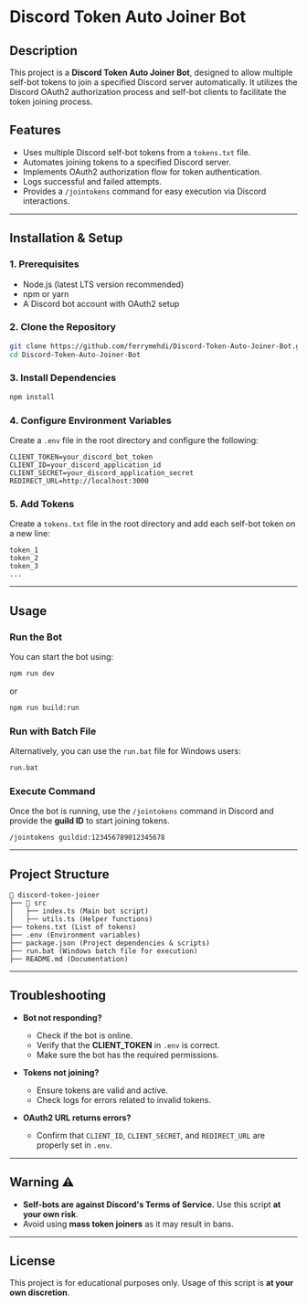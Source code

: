 # Discord Token Auto Joiner Bot

## Description

This project is a **Discord Token Auto Joiner Bot**, designed to allow multiple self-bot tokens to join a specified Discord server automatically. It utilizes the Discord OAuth2 authorization process and self-bot clients to facilitate the token joining process.

## Features

- Uses multiple Discord self-bot tokens from a `tokens.txt` file.
- Automates joining tokens to a specified Discord server.
- Implements OAuth2 authorization flow for token authentication.
- Logs successful and failed attempts.
- Provides a `/jointokens` command for easy execution via Discord interactions.

---

## Installation & Setup

### **1. Prerequisites**
- Node.js (latest LTS version recommended)
- npm or yarn
- A Discord bot account with OAuth2 setup

### **2. Clone the Repository**
```sh
git clone https://github.com/ferrymehdi/Discord-Token-Auto-Joiner-Bot.git
cd Discord-Token-Auto-Joiner-Bot
```

### **3. Install Dependencies**
```sh
npm install
```

### **4. Configure Environment Variables**
Create a `.env` file in the root directory and configure the following:
```env
CLIENT_TOKEN=your_discord_bot_token
CLIENT_ID=your_discord_application_id
CLIENT_SECRET=your_discord_application_secret
REDIRECT_URL=http://localhost:3000
```

### **5. Add Tokens**
Create a `tokens.txt` file in the root directory and add each self-bot token on a new line:
```
token_1
token_2
token_3
...
```

---

## Usage

### **Run the Bot**
You can start the bot using:
```sh
npm run dev
```
or
```sh
npm run build:run
```

### **Run with Batch File**
Alternatively, you can use the `run.bat` file for Windows users:
```sh
run.bat
```

### **Execute Command**
Once the bot is running, use the `/jointokens` command in Discord and provide the **guild ID** to start joining tokens.

```
/jointokens guildid:123456789012345678
```

---

## Project Structure

```
📂 discord-token-joiner
├── 📂 src
│   ├── index.ts (Main bot script)
│   ├── utils.ts (Helper functions)
├── tokens.txt (List of tokens)
├── .env (Environment variables)
├── package.json (Project dependencies & scripts)
├── run.bat (Windows batch file for execution)
├── README.md (Documentation)
```

---

## Troubleshooting

- **Bot not responding?**
  - Check if the bot is online.
  - Verify that the **CLIENT_TOKEN** in `.env` is correct.
  - Make sure the bot has the required permissions.

- **Tokens not joining?**
  - Ensure tokens are valid and active.
  - Check logs for errors related to invalid tokens.

- **OAuth2 URL returns errors?**
  - Confirm that `CLIENT_ID`, `CLIENT_SECRET`, and `REDIRECT_URL` are properly set in `.env`.

---

## Warning ⚠️
- **Self-bots are against Discord's Terms of Service.** Use this script **at your own risk**.
- Avoid using **mass token joiners** as it may result in bans.

---

## License
This project is for educational purposes only. Usage of this script is **at your own discretion**.